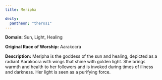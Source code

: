 ```yaml
---
title: Meripha

deity: 
  pantheon: "theros1"
---
```


**Domain:** Sun, Light, Healing

**Original Race of Worship:** Aarakocra

**Description:** Meripha is the goddess of the sun and healing, depicted as a radiant Aarakocra with wings that shine with golden light. She brings warmth and health to her followers and is invoked during times of illness and darkness. Her light is seen as a purifying force.

<!--more-->

